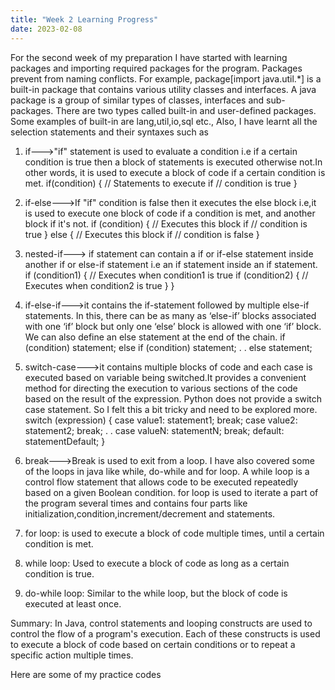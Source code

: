 ```yaml
---
title: "Week 2 Learning Progress"
date: 2023-02-08
---
```


For the second week of my preparation I have started with learning packages and importing required packages for the program. Packages prevent from naming conflicts.  For example, package[import java.util.*] is a built-in package that contains various utility classes and interfaces. A java package is a group of similar types of classes, interfaces and sub-packages. There are two types called built-in and user-defined packages. Some examples of built-in are lang,util,io,sql etc., Also, I have learnt all the selection statements and their syntaxes such as
1. if--->"if" statement is used to evaluate a condition i.e if a certain condition is true then a block of statements is executed otherwise not.In other words, it is used to execute a block of code if a certain condition is met.
if(condition) 
{
   // Statements to execute if
   // condition is true
}
2. if-else--->If "if" condition is false then it executes the else block i.e,it is used to execute one block of code if a condition is met, and another block if it's not.
if (condition)
{
    // Executes this block if
    // condition is true
}
else
{
    // Executes this block if
    // condition is false
}
3. nested-if---> if statement can contain a if or if-else statement inside another if or else-if statement i.e an if statement inside an if statement.
if (condition1) 
{
   // Executes when condition1 is true
   if (condition2) 
   {
      // Executes when condition2 is true
   }
}
4. if-else-if--->it contains the if-statement followed by multiple else-if statements. In this, there can be as many as ‘else-if’ blocks associated with one ‘if’ block but only one ‘else’ block is allowed with one ‘if’ block. We can also define an else statement at the end of the chain.
if (condition)
    statement;
else if (condition)
    statement;
.
.
else
    statement;
5. switch-case--->it contains multiple blocks of code and each case is executed based on variable being switched.It provides a convenient method for directing the execution to various sections of the code based on the result of the expression. 
Python does not provide a switch case statement. So I felt this a bit tricky and need to be explored more. 
switch (expression)
{
  case value1:
    statement1;
    break;
  case value2:
    statement2;
    break;
  .
  .
  case valueN:
    statementN;
    break;
  default:
    statementDefault;
}
6. break--->Break is used to exit from a loop.
I have also covered some of the loops in java like while, do-while and for loop. A while loop is a control flow statement that allows code to be executed repeatedly based on a given Boolean condition. for loop is used to iterate a part of the program several times and contains four parts like initialization,condition,increment/decrement and statements.

7. for loop: is used to execute a block of code multiple times, until a certain condition is met.
8. while loop: Used to execute a block of code as long as a certain condition is true.
9. do-while loop: Similar to the while loop, but the block of code is executed at least once.

Summary:
In Java, control statements and looping constructs are used to control the flow of a program's execution. Each of these constructs is used to execute a block of code based on certain conditions or to repeat a specific action multiple times.

Here are some of my practice codes 


